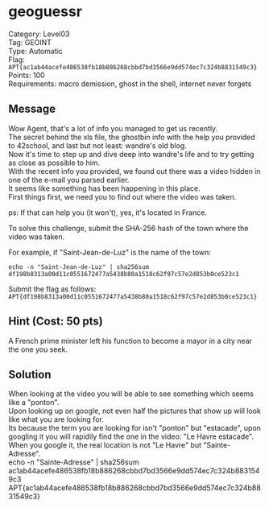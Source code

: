 # geoguessr

Category: Level03  
Tag: GEOINT  
Type: Automatic  
Flag: `APT{ac1ab44acefe486538fb18b886268cbbd7bd3566e9dd574ec7c324b8831549c3}`  
Points: 100  
Requirements: macro demission, ghost in the shell, internet never forgets  

## Message

Wow Agent, that's a lot of info you managed to get us recently.  
The secret behind the xls file, the ghostbin info with the help you provided to 42school, and last but not least: wandre's old blog.  
Now it's time to step up and dive deep into wandre's life and to try getting as close as possible to him.  
With the recent info you provided, we found out there was a video hidden in one of the e-mail you parsed earlier.  
It seems like something has been happening in this place.  
First things first, we need you to find out where the video was taken.  

ps: If that can help you (it won't), yes, it's located in France.  

To solve this challenge, submit the SHA-256 hash of the town where the video was taken.  

For example, if "Saint-Jean-de-Luz" is the name of the town:
```
echo -n "Saint-Jean-de-Luz" | sha256sum
df198b8313a00d11c0551672477a5438b80a1518c62f97c57e2d853b0ce523c1
```

Submit the flag as follows:  
`APT{df198b8313a00d11c0551672477a5438b80a1518c62f97c57e2d853b0ce523c1}`

## Hint (Cost: 50 pts)
A French prime minister left his function to become a mayor in a city near the one you seek.  

## Solution
When looking at the video you will be able to see something which seems like a "ponton".  
Upon looking up on google, not even half the pictures that show up will look like what you are looking for.  
Its because the term you are looking for isn't "ponton" but "estacade", upon googling it you will rapidily find the one in the video: "Le Havre estacade".  
When you google it, the real location is not "Le Havre" but "Sainte-Adresse".  
echo -n "Sainte-Adresse" | sha256sum  
ac1ab44acefe486538fb18b886268cbbd7bd3566e9dd574ec7c324b8831549c3  
APT{ac1ab44acefe486538fb18b886268cbbd7bd3566e9dd574ec7c324b8831549c3}  
